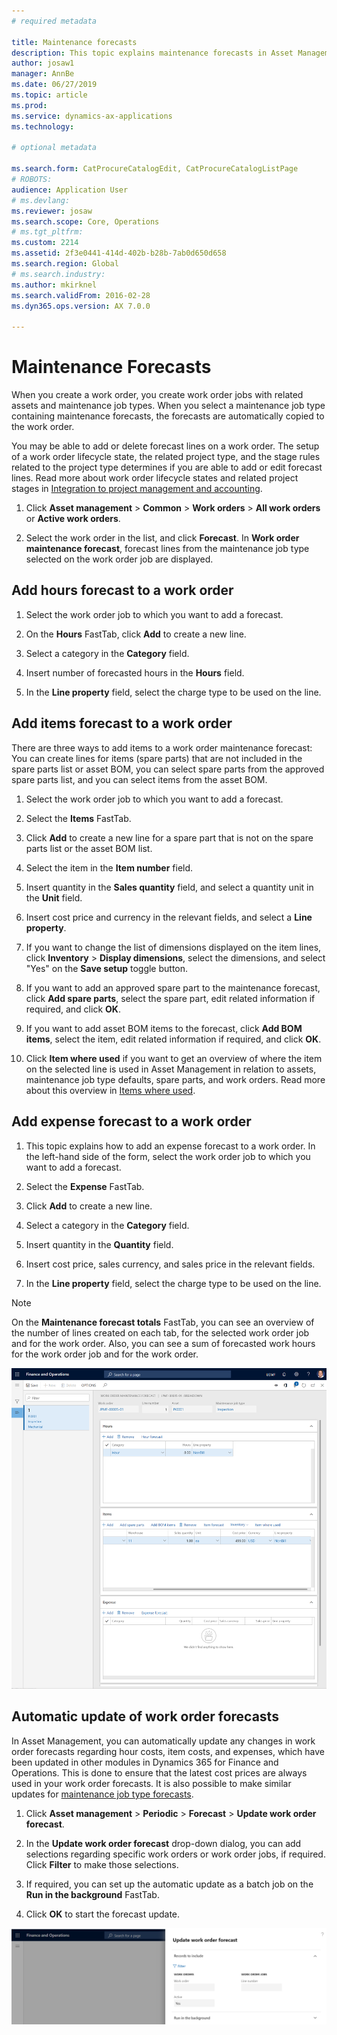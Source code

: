 ```yaml
---
# required metadata

title: Maintenance forecasts
description: This topic explains maintenance forecasts in Asset Management.
author: josaw1
manager: AnnBe
ms.date: 06/27/2019
ms.topic: article
ms.prod: 
ms.service: dynamics-ax-applications
ms.technology: 

# optional metadata

ms.search.form: CatProcureCatalogEdit, CatProcureCatalogListPage
# ROBOTS: 
audience: Application User
# ms.devlang: 
ms.reviewer: josaw
ms.search.scope: Core, Operations
# ms.tgt_pltfrm: 
ms.custom: 2214
ms.assetid: 2f3e0441-414d-402b-b28b-7ab0d650d658
ms.search.region: Global
# ms.search.industry: 
ms.author: mkirknel
ms.search.validFrom: 2016-02-28
ms.dyn365.ops.version: AX 7.0.0

---
```


# Maintenance Forecasts


When you create a work order, you create work order jobs with related assets and maintenance job types. When you select a maintenance job type containing maintenance forecasts, the forecasts are automatically copied to the work order.

You may be able to add or delete forecast lines on a work order. The setup of a work order lifecycle state, the related project type, and the stage rules related to the project type determines if you are able to add or edit forecast lines. Read more about work order lifecycle states and related project stages in [Integration to project management and accounting](../integration-to-project-management-and-accounting/forecasts-work-orders-and-projects.md).

1. Click **Asset management** > **Common** > **Work orders** > **All work orders** or **Active work orders**.

2. Select the work order in the list, and click **Forecast**. In **Work order maintenance forecast**, forecast lines from the maintenance job type selected on the work order job are displayed.


## Add hours forecast to a work order

1. Select the work order job to which you want to add a forecast.

2. On the **Hours** FastTab, click **Add** to create a new line.

3. Select a category in the **Category** field.

4. Insert number of forecasted hours in the **Hours** field.

5. In the **Line property** field, select the charge type to be used on the line.


## Add items forecast to a work order

There are three ways to add items to a work order maintenance forecast: You can create lines for items (spare parts) that are not included in the spare parts list or asset BOM, you can select spare parts from the approved spare parts list, and you can select items from the asset BOM.

1. Select the work order job to which you want to add a forecast.

2. Select the **Items** FastTab.

3. Click **Add** to create a new line for a spare part that is not on the spare parts list or the asset BOM list.

4. Select the item in the **Item number** field.

5. Insert quantity in the **Sales quantity** field, and select a quantity unit in the **Unit** field.

6. Insert cost price and currency in the relevant fields, and select a **Line property**.

7. If you want to change the list of dimensions displayed on the item lines, click **Inventory** > **Display dimensions**, select the dimensions, and select "Yes" on the **Save setup** toggle button.

8. If you want to add an approved spare part to the maintenance forecast, click **Add spare parts**, select the spare part, edit related information if required, and click **OK**.

9. If you want to add asset BOM items to the forecast, click **Add BOM items**, select the item, edit related information if required, and click **OK**.

10. Click **Item where used** if you want to get an overview of where the item on the selected line is used in Asset Management in relation to assets, maintenance job type defaults, spare parts, and work orders. Read more about this overview in [Items where used](../controlling-and-reporting/items-where-used.md).


## Add expense forecast to a work order

1. This topic explains how to add an expense forecast to a work order. In the left-hand side of the form, select the work order job to which you want to add a forecast.

2. Select the **Expense** FastTab.

3. Click **Add** to create a new line.

4. Select a category in the **Category** field.

5. Insert quantity in the **Quantity** field.

6. Insert cost price, sales currency, and sales price in the relevant fields.

7. In the **Line property** field, select the charge type to be used on the line.

>[!NOTE]
>On the **Maintenance forecast totals** FastTab, you can see an overview of the number of lines created on each tab, for the selected work order job and for the work order. Also, you can see a sum of forecasted work hours for the work order job and for the work order.

![Figure 1](media/06-work-orders.png)


## Automatic update of work order forecasts

In Asset Management, you can automatically update any changes in work order forecasts regarding hour costs, item costs, and expenses, which have been updated in other modules in Dynamics 365 for Finance and Operations. This is done to ensure that the latest cost prices are always used in your work order forecasts. It is also possible to make similar updates for [maintenance job type forecasts](../setup-for-work-orders/job-groups-and-job-types-variants-trades-and-checklists.md).

1. Click **Asset management** > **Periodic** > **Forecast** > **Update work order forecast**.

2. In the **Update work order forecast** drop-down dialog, you can add selections regarding specific work orders or work order jobs, if required. Click **Filter** to make those selections.

3. If required, you can set up the automatic update as a batch job on the **Run in the background** FastTab.

4. Click **OK** to start the forecast update.


![Figure 2](media/07-work-orders.png)

